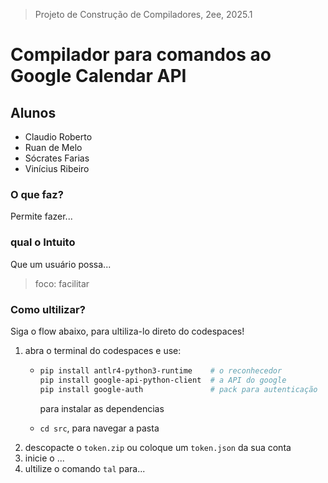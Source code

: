 <!-- 
# comp-calendar
Ele trabalha om a logica de construção de compiladores pra criar comandos que serão uteis para API Google Calendar
-->

> Projeto de Construção de Compiladores, 2ee, 2025.1

# Compilador para comandos ao Google Calendar API
## Alunos
- Claudio Roberto
- Ruan de Melo
- Sócrates Farias
- Vinícius Ribeiro

### O que faz?
Permite fazer...

### qual o Intuito
Que um usuário possa...

> foco: facilitar

### Como ultilizar?
Siga o flow abaixo, para ultiliza-lo direto do codespaces!

1. abra o terminal do codespaces e use:
    - ```bash
      pip install antlr4-python3-runtime    # o reconhecedor
      pip install google-api-python-client  # a API do google
      pip install google-auth               # pack para autenticação
      ```
      para instalar as dependencias 

    - `cd src`, para navegar a pasta
2. descopacte o `token.zip` ou coloque um `token.json` da sua conta
3. inicie o ...
4. ultilize o comando `tal` para...

<!--ver o que luis pediu pra ser feito-->